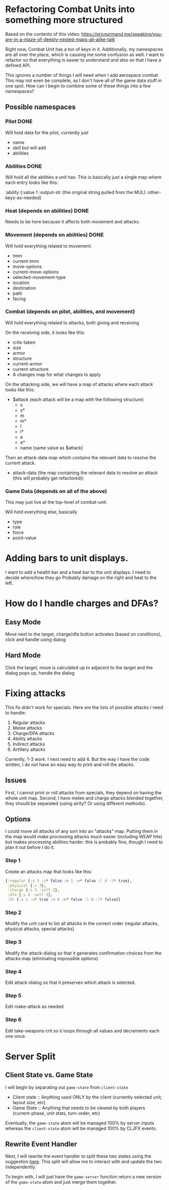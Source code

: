 # Refactoring Combat Units into something more structured
Based on the contents of this video: https://ericnormand.me/speaking/you-are-in-a-maze-of-deeply-nested-maps-all-alike-talk

Right now, Combat Unit has a ton of keys in it. Additionally, my namespaces are all over the place, which is causing me some confusion as well. I want to refactor so that everything is easier to understand and also so that I have a defined API.

This ignores a number of things I will need when I add aerospace combat. This may not even be complete, as I don't have all of the game data stuff in one spot. How can I begin to combine some of these things into a few namespaces?

## Possible namespaces
### Pilot DONE
Will hold data for the pilot, currently just
- name
- skill
but will add
- abilities

### Abilities DONE
Will hold all the abilities a unit has. This is basically just a single map where each entry looks like this:

:ability {:value 1 :output-str (the original string pulled from the MUL) :other-keys-as-needed}

### Heat (depends on abilities) DONE
Needs to be here because it affects both movement and attacks.

### Movement (depends on abilities) DONE
Will hold everything related to movement.
- tmm
- current-tmm
- move-options
- current-move-options
- selected-movement-type
- location
- destination
- path
- facing

### Combat (depends on pilot, abilities, and movement)
Will hold everything related to attacks, both giving and receiving

On the receiving side, it looks like this:
- crits-taken
- size
- armor
- structure
- current-armor
- current-structure
- A changes map for what changes to apply

On the attacking side, we will have a map of attacks where each attack looks like this:
- $attack (each attack will be a map with the following structure)
  - s
  - s*
  - m
  - m*
  - l
  - l*
  - e
  - e*
  - name (same value as $attack)

Then an attack-data map which contains the relevant data to resolve the current attack.
- attack-data (the map containing the relevant data to resolve an attack (this will probably get refactored))

### Game Data (depends on all of the above)
This may just live at the top-level of combat-unit.

Will hold everything else, basically
- type
- role
- force
- point-value

# Adding bars to unit displays.
I want to add a health bar and a heat bar to the unit displays. I need to decide where/how they go
Probably damage on the right and heat to the left.

# How do I handle charges and DFAs?
## Easy Mode
Move next to the target, charge/dfa button activates (based on conditions), click and handle using dialog
## Hard Mode
Click the target, move is calculated up to adjacent to the target and the dialog pops up, handle the dialog

# Fixing attacks
This fix didn't work for specials. Here are the lists of possible attacks I need to handle:
1) Regular attacks
2) Melee attacks
3) Charge/DFA attacks
4) Ability attacks
5) Indirect attacks
6) Artillery attacks

Currently, 1-3 work. I next need to add 4. But the way I have the code written, I do not have an easy way to print and roll the attacks.

## Issues
First, I cannot print or roll attacks from specials, they depend on having the whole unit map.
Second, I have melee and charge attacks blended together, they should be separated (using airity? Or using different methods).

## Options
I could move all attacks of any sort into an "attacks" map. Putting them in the map would make processing attacks much easier (including WEAP hits) but makes processing abilities harder.
this is probably fine, though I need to plan it out before I do it.

### Step 1
Create an attacks map that looks like this:
```clojure
{:regular {:s 3 :s* false :m 1 :m* false :l 0 :l* true}, 
 :physical {:s 3}, 
 :charge {:s 5 :self 2}, 
 :dfa {:s 4 :self 3}, 
 :ht {:s 1 :s* true :m 0 :m* false :l 0 :l* false}}
```

### Step 2
Modify the unit card to list all attacks in the correct order (regular attacks, physical attacks, special attacks)

### Step 3
Modify the attack-dialog so that it generates confirmation choices from the attacks map (eliminating impossible options)

### Step 4
Edit attack-dialog so that it preserves which attack is selected.

### Step 5
Edit make-attack as needed

### Step 6
Edit take-weapons crit so it loops through all values and decrements each one once.

# Server Split
## Client State vs. Game State
I will begin by separating out `game-state` from `client-state`

- Client state :: Anything used ONLY by the client (currently selected unit, layout size, etc)
- Game State :: Anything that needs to be viewed by both players (current-phase, unit stats, turn-order, etc)

Eventually, the `game-state` atom will be managed 100% by server inputs whereas the `client-state` atom will be managed 100% by CLJFX events.
## Rewrite Event Handler
Next, I will rewrite the event handler to split these two states using the suggestion [here](https://www.perplexity.ai/search/i-have-a-clojure-project-at-ht-spbldjhaTuKNWAorOBk_Ng). This split will allow me to interact with and update the two independently.

To begin with, I will just have the `game-server` function return a new version of the `game-state` atom and just merge them together.
